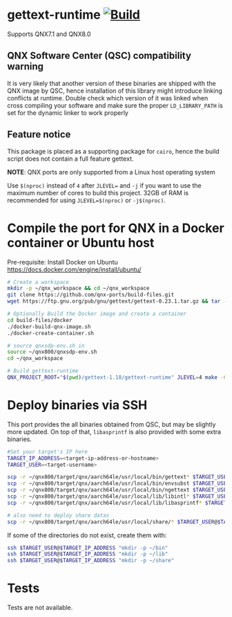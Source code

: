 # gettext-runtime [![Build](https://github.com/qnx-ports/build-files/actions/workflows/gettext-runtime.yml/badge.svg)](https://github.com/qnx-ports/build-files/actions/workflows/gettext-runtime.yml)

Supports QNX7.1 and QNX8.0

## QNX Software Center (QSC) compatibility warning

It is very likely that another version of these binaries are shipped with the QNX image by QSC, hence installation of this library might introduce linking conflicts at runtime. Double check which version of it was linked when cross compiling your software and make sure the proper `LD_LIBRARY_PATH` is set for the dynamic linker to work properly

## Feature notice
This package is placed as a supporting package for `cairo`, hence the build script does not contain a full feature gettext.

**NOTE**: QNX ports are only supported from a Linux host operating system

Use `$(nproc)` instead of `4` after `JLEVEL=` and `-j` if you want to use the maximum number of cores to build this project.
32GB of RAM is recommended for using `JLEVEL=$(nproc)` or `-j$(nproc)`.

# Compile the port for QNX in a Docker container or Ubuntu host

Pre-requisite: Install Docker on Ubuntu https://docs.docker.com/engine/install/ubuntu/
```bash
# Create a workspace
mkdir -p ~/qnx_workspace && cd ~/qnx_workspace
git clone https://github.com/qnx-ports/build-files.git
wget https://ftp.gnu.org/pub/gnu/gettext/gettext-0.23.1.tar.gz && tar -xf gettext-0.23.1.tar.gz

# Optionally Build the Docker image and create a container
cd build-files/docker
./docker-build-qnx-image.sh
./docker-create-container.sh

# source qnxsdp-env.sh in
source ~/qnx800/qnxsdp-env.sh
cd ~/qnx_workspace

# Build gettext-runtime
QNX_PROJECT_ROOT="$(pwd)/gettext-1.18/gettext-runtime" JLEVEL=4 make -C build-files/ports/gettext-runtime install
```

# Deploy binaries via SSH
This port provides the all binaries obtained from QSC, but may be slightly more updated.
On top of that, `libasprintf` is also provided with some extra binaries.
```bash
#Set your target's IP here
TARGET_IP_ADDRESS=<target-ip-address-or-hostname>
TARGET_USER=<target-username>

scp -r ~/qnx800/target/qnx/aarch64le/usr/local/bin/gettext* $TARGET_USER@$TARGET_IP_ADDRESS:~/bin
scp -r ~/qnx800/target/qnx/aarch64le/usr/local/bin/envsubst $TARGET_USER@$TARGET_IP_ADDRESS:~/bin
scp -r ~/qnx800/target/qnx/aarch64le/usr/local/bin/ngettext $TARGET_USER@$TARGET_IP_ADDRESS:~/bin
scp -r ~/qnx800/target/qnx/aarch64le/usr/local/lib/libintl* $TARGET_USER@$TARGET_IP_ADDRESS:~/lib
scp -r ~/qnx800/target/qnx/aarch64le/usr/local/lib/libasprintf* $TARGET_USER@$TARGET_IP_ADDRESS:~/lib

# also need to deploy share datas
scp -r ~/qnx800/target/qnx/aarch64le/usr/local/share/* $TARGET_USER@$TARGET_IP_ADDRESS:~/share
```

If some of the directories do not exist, create them with:
```bash
ssh $TARGET_USER@$TARGET_IP_ADDRESS "mkdir -p ~/bin"
ssh $TARGET_USER@$TARGET_IP_ADDRESS "mkdir -p ~/lib"
ssh $TARGET_USER@$TARGET_IP_ADDRESS "mkdir -p ~/share"
````

# Tests
Tests are not available.
